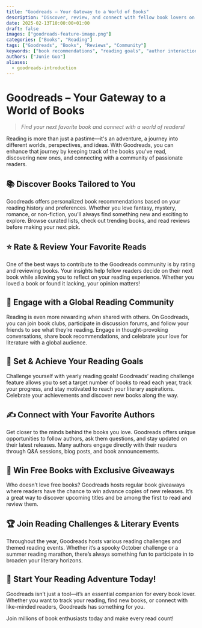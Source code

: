 ```yaml
---
title: "Goodreads – Your Gateway to a World of Books"
description: "Discover, review, and connect with fellow book lovers on Goodreads."
date: 2025-02-13T10:00:00+01:00
draft: false
images: ["goodreads-feature-image.png"]
categories: ["Books", "Reading"]
tags: ["Goodreads", "Books", "Reviews", "Community"]
keywords: ["book recommendations", "reading goals", "author interaction"]
authors: ["Junie Guo"]
aliases:
  - goodreads-introduction
---
```


# Goodreads – Your Gateway to a World of Books

> *Find your next favorite book and connect with a world of readers!*

Reading is more than just a pastime—it's an adventure, a journey into different worlds, perspectives, and ideas. With Goodreads, you can enhance that journey by keeping track of the books you've read, discovering new ones, and connecting with a community of passionate readers.

## 📚 Discover Books Tailored to You
Goodreads offers personalized book recommendations based on your reading history and preferences. Whether you love fantasy, mystery, romance, or non-fiction, you'll always find something new and exciting to explore. Browse curated lists, check out trending books, and read reviews before making your next pick.

## ⭐ Rate & Review Your Favorite Reads
One of the best ways to contribute to the Goodreads community is by rating and reviewing books. Your insights help fellow readers decide on their next book while allowing you to reflect on your reading experience. Whether you loved a book or found it lacking, your opinion matters!

## 👥 Engage with a Global Reading Community
Reading is even more rewarding when shared with others. On Goodreads, you can join book clubs, participate in discussion forums, and follow your friends to see what they’re reading. Engage in thought-provoking conversations, share book recommendations, and celebrate your love for literature with a global audience.

## 🎯 Set & Achieve Your Reading Goals
Challenge yourself with yearly reading goals! Goodreads’ reading challenge feature allows you to set a target number of books to read each year, track your progress, and stay motivated to reach your literary aspirations. Celebrate your achievements and discover new books along the way.

## ✍️ Connect with Your Favorite Authors
Get closer to the minds behind the books you love. Goodreads offers unique opportunities to follow authors, ask them questions, and stay updated on their latest releases. Many authors engage directly with their readers through Q&A sessions, blog posts, and book announcements.

## 🎁 Win Free Books with Exclusive Giveaways
Who doesn’t love free books? Goodreads hosts regular book giveaways where readers have the chance to win advance copies of new releases. It’s a great way to discover upcoming titles and be among the first to read and review them.

## 🏆 Join Reading Challenges & Literary Events
Throughout the year, Goodreads hosts various reading challenges and themed reading events. Whether it’s a spooky October challenge or a summer reading marathon, there’s always something fun to participate in to broaden your literary horizons.

## 📖 Start Your Reading Adventure Today!
Goodreads isn’t just a tool—it’s an essential companion for every book lover. Whether you want to track your reading, find new books, or connect with like-minded readers, Goodreads has something for you.

Join millions of book enthusiasts today and make every read count!
